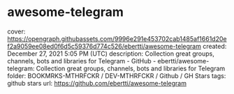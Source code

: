 # awesome-telegram

cover: https://opengraph.githubassets.com/9996e291e453702cab1485af1661d20ef2a9059ee08ed0f6d5c59376d774c526/ebertti/awesome-telegram
created: December 27, 2021 5:05 PM (UTC)
description: Collection great groups, channels, bots and libraries for Telegram - GitHub - ebertti/awesome-telegram: Collection great groups, channels, bots and libraries for Telegram
folder: BOOKMRKS-MTHRFCKR / DEV-MTHRFCKR / Github / GH Stars
tags: github stars
url: https://github.com/ebertti/awesome-telegram